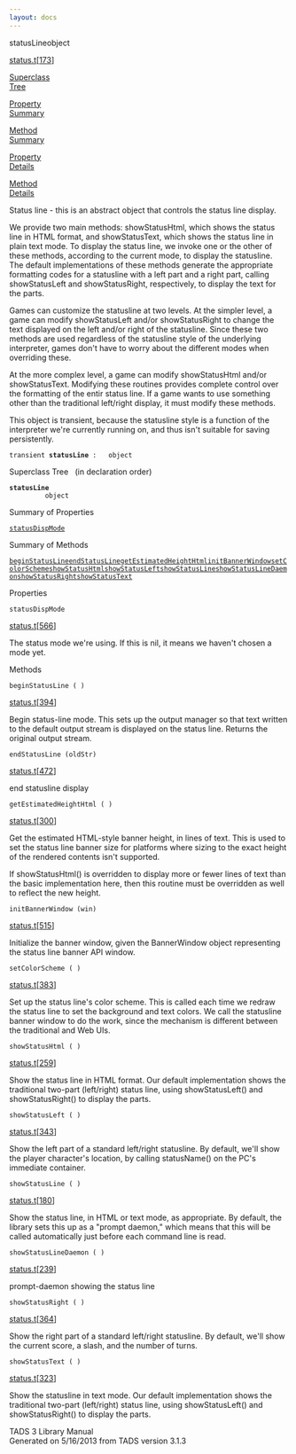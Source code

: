 ```yaml
---
layout: docs
---
```

<span class="title">statusLine</span><span class="type">object</span>

[status.t](../file/status.t.html)\[[173](../source/status.t.html#173)\]

[Superclass  
Tree](#_SuperClassTree_)

[Property  
Summary](#_PropSummary_)

[Method  
Summary](#_MethodSummary_)

[Property  
Details](#_Properties_)

[Method  
Details](#_Methods_)



Status line - this is an abstract object that controls the status line
display.

We provide two main methods: showStatusHtml, which shows the status line
in HTML format, and showStatusText, which shows the status line in plain
text mode. To display the status line, we invoke one or the other of
these methods, according to the current mode, to display the statusline.
The default implementations of these methods generate the appropriate
formatting codes for a statusline with a left part and a right part,
calling showStatusLeft and showStatusRight, respectively, to display the
text for the parts.

Games can customize the statusline at two levels. At the simpler level,
a game can modify showStatusLeft and/or showStatusRight to change the
text displayed on the left and/or right of the statusline. Since these
two methods are used regardless of the statusline style of the
underlying interpreter, games don't have to worry about the different
modes when overriding these.

At the more complex level, a game can modify showStatusHtml and/or
showStatusText. Modifying these routines provides complete control over
the formatting of the entir status line. If a game wants to use
something other than the traditional left/right display, it must modify
these methods.

This object is transient, because the statusline style is a function of
the interpreter we're currently running on, and thus isn't suitable for
saving persistently.

`transient `**`statusLine`**` :   object`



<span id="_SuperClassTree_"></span>



<span class="hdln">Superclass Tree</span>   (in declaration order)



**`statusLine`**  
`         object`  
<span id="_PropSummary_"></span>



<span class="hdln">Summary of Properties</span>  



[`statusDispMode`](#statusDispMode)

<span id="_MethodSummary_"></span>



<span class="hdln">Summary of Methods</span>  



[`beginStatusLine`](#beginStatusLine)[`endStatusLine`](#endStatusLine)[`getEstimatedHeightHtml`](#getEstimatedHeightHtml)[`initBannerWindow`](#initBannerWindow)[`setColorScheme`](#setColorScheme)[`showStatusHtml`](#showStatusHtml)[`showStatusLeft`](#showStatusLeft)[`showStatusLine`](#showStatusLine)[`showStatusLineDaemon`](#showStatusLineDaemon)[`showStatusRight`](#showStatusRight)[`showStatusText`](#showStatusText)

<span id="_Properties_"></span>



<span class="hdln">Properties</span>  



<span id="statusDispMode"></span>

`statusDispMode`

[status.t](../file/status.t.html)\[[566](../source/status.t.html#566)\]



The status mode we're using. If this is nil, it means we haven't chosen
a mode yet.



<span id="_Methods_"></span>



<span class="hdln">Methods</span>  



<span id="beginStatusLine"></span>

`beginStatusLine ( )`

[status.t](../file/status.t.html)\[[394](../source/status.t.html#394)\]



Begin status-line mode. This sets up the output manager so that text
written to the default output stream is displayed on the status line.
Returns the original output stream.



<span id="endStatusLine"></span>

`endStatusLine (oldStr)`

[status.t](../file/status.t.html)\[[472](../source/status.t.html#472)\]



end statusline display



<span id="getEstimatedHeightHtml"></span>

`getEstimatedHeightHtml ( )`

[status.t](../file/status.t.html)\[[300](../source/status.t.html#300)\]



Get the estimated HTML-style banner height, in lines of text. This is
used to set the status line banner size for platforms where sizing to
the exact height of the rendered contents isn't supported.

If showStatusHtml() is overridden to display more or fewer lines of text
than the basic implementation here, then this routine must be overridden
as well to reflect the new height.



<span id="initBannerWindow"></span>

`initBannerWindow (win)`

[status.t](../file/status.t.html)\[[515](../source/status.t.html#515)\]



Initialize the banner window, given the BannerWindow object representing
the status line banner API window.



<span id="setColorScheme"></span>

`setColorScheme ( )`

[status.t](../file/status.t.html)\[[383](../source/status.t.html#383)\]



Set up the status line's color scheme. This is called each time we
redraw the status line to set the background and text colors. We call
the statusline banner window to do the work, since the mechanism is
different between the traditional and Web UIs.



<span id="showStatusHtml"></span>

`showStatusHtml ( )`

[status.t](../file/status.t.html)\[[259](../source/status.t.html#259)\]



Show the status line in HTML format. Our default implementation shows
the traditional two-part (left/right) status line, using
showStatusLeft() and showStatusRight() to display the parts.



<span id="showStatusLeft"></span>

`showStatusLeft ( )`

[status.t](../file/status.t.html)\[[343](../source/status.t.html#343)\]



Show the left part of a standard left/right statusline. By default,
we'll show the player character's location, by calling statusName() on
the PC's immediate container.



<span id="showStatusLine"></span>

`showStatusLine ( )`

[status.t](../file/status.t.html)\[[180](../source/status.t.html#180)\]



Show the status line, in HTML or text mode, as appropriate. By default,
the library sets this up as a "prompt daemon," which means that this
will be called automatically just before each command line is read.



<span id="showStatusLineDaemon"></span>

`showStatusLineDaemon ( )`

[status.t](../file/status.t.html)\[[239](../source/status.t.html#239)\]



prompt-daemon showing the status line



<span id="showStatusRight"></span>

`showStatusRight ( )`

[status.t](../file/status.t.html)\[[364](../source/status.t.html#364)\]



Show the right part of a standard left/right statusline. By default,
we'll show the current score, a slash, and the number of turns.



<span id="showStatusText"></span>

`showStatusText ( )`

[status.t](../file/status.t.html)\[[323](../source/status.t.html#323)\]



Show the statusline in text mode. Our default implementation shows the
traditional two-part (left/right) status line, using showStatusLeft()
and showStatusRight() to display the parts.





TADS 3 Library Manual  
Generated on 5/16/2013 from TADS version 3.1.3



